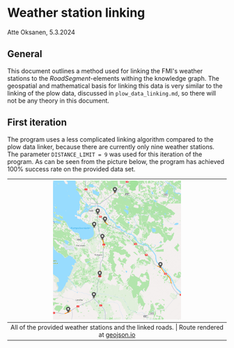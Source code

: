 # Weather station linking

Atte Oksanen, 5.3.2024

## General

This document outlines a method used for linking the FMI's weather stations to the *RoadSegment*-elements withing the knowledge graph.
The geospatial and mathematical basis for linking this data is very similar to the linking of the plow data,
discussed in `plow_data_linking.md`,
so there will not be any theory in this document.

## First iteration

The program uses a less complicated linking algorithm compared to the plow data linker,
because there are currently only nine weather stations.
The parameter `DISTANCE_LIMIT = 9` was used for this iteration of the program.
As can be seen from the picture below, the program has achieved 100% success rate on the provided data set.

|<img alt='Snowplow route' src='./images/weatherStations.PNG' style='width: 60%'></img>|
|:--:|
|All of the provided weather stations and the linked roads. \| Route rendered at [geojson.io](https://geojson.io/#map=2/0/20)|
